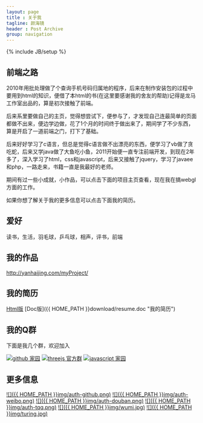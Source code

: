 ```yaml
---
layout: page
title : 关于我
tagline: 颜海镜
header : Post Archive
group: navigation
---
```

{% include JB/setup %}

## 前端之路 ##

2010年用批处理做了个查询手机号码归属地的程序，后来在制作安装包的过程中要用到html的知识，便借了本html的书(在这里要感谢我的舍友的帮助)记得是龙马工作室出品的，算是初次接触了前端。

后来系里要做自己的主页，觉得想尝试下，便参与了，才发现自己连最简单的页面都做不出来，便边学边做，花了1个月的时间终于做出来了，期间学了不少东西，算是开启了一道前端之门，打下了基础。
  
后来好好学习了c语言，但总是觉得c语言做不出漂亮的东西，便学习了vb做了贪吃蛇，后来又学java做了大鱼吃小鱼，2011开始便一直专注前端开发，到现在2年多了，深入学习了html，css和javascript，后来又接触了jquery，学习了javaee和php，一路走来，书籍一直是我最好的老师。

期间有过一些小成就，小作品，可以点击下面的项目主页查看，现在我在搞webgl方面的工作。

如果你想了解关于我的更多信息可以点击下面我的简历。

## 爱好 ##

读书，生活，羽毛球，乒乓球，相声，评书，前端

## 我的作品 ##

<a target="_blank" href="http://yanhaijing.com/myProject/" title="我的作品">http://yanhaijing.com/myProject/</a>

## 我的简历 ##

<a target="_blank" href="{{ HOME_PATH }}resume.html" title="我的简历">Html版</a>
[Doc版]({{ HOME_PATH }}download/resume.doc "我的简历")

## 我的Q群 ##
下面是我几个群，欢迎加入

<a target="_blank" href="http://shang.qq.com/wpa/qunwpa?idkey=2abbc3c1882f4250778a56919845e48892a83a41ba8111fa48a315d008accb60"><img border="0" src="http://pub.idqqimg.com/wpa/images/group.png" alt="github 家园" title="github 家园"></a>
<a target="_blank" href="http://shang.qq.com/wpa/qunwpa?idkey=e14aef34b7f3defcfa13e8d1764eb53ea3c36db31665a3815df3db8c97237ff5"><img border="0" src="http://pub.idqqimg.com/wpa/images/group.png" alt="threejs 官方群" title="threejs 官方群"></a>
<a target="_blank" href="http://shang.qq.com/wpa/qunwpa?idkey=310a309679ba9b185b18f01b86afba964d0736b9599ed13be8d49de1e609d6d6"><img border="0" src="http://pub.idqqimg.com/wpa/images/group.png" alt="javascript 家园" title="javascript 家园"></a>

## 更多信息 ##

[![]({{ HOME_PATH }}img/auth-github.png)](https://github.com/yanhaijing "我的github")
[![]({{ HOME_PATH }}img/auth-weibo.png)](http://weibo.com/yanhaijing1234 "我的微博")
[![]({{ HOME_PATH }}img/auth-douban.png)](http://www.douban.com/people/yanhaijing/ "我的豆瓣")
[![]({{ HOME_PATH }}img/auth-tqq.png)](http://t.qq.com/web_javascript "我的腾讯微博")
[![]({{ HOME_PATH }}img/wumi.jpg)](http://www.wumii.com/user/178847715440404 "我的无觅")
[![]({{ HOME_PATH }}img/turing.jpg)](http://www.ituring.com.cn/users/121364 "我的图灵")
  
